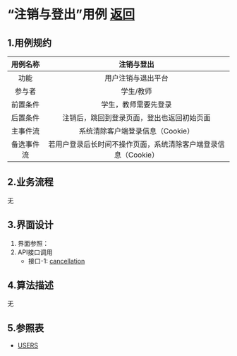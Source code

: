 # “注销与登出”用例 [返回](../README.md)

## 1.用例规约

|用例名称|注销与登出|
|:---:|:--:|
|功能|用户注销与退出平台|
|参与者|学生/教师|
|前置条件|学生，教师需要先登录|
|后置条件|注销后，跳回到登录页面，登出也返回初始页面|
|主事件流|系统清除客户端登录信息（Cookie）|
|备选事件流| 若用户登录后长时间不操作页面，系统清除客户端登录信息（Cookie）|
## 2.业务流程 

无

## 3.界面设计
1. 界面参照：
2. API接口调用 
    * 接口-1: [cancellation](../接口/cancellation.md)


## 4.算法描述

无

## 5.参照表
* [USERS](../数据库文件设计.md)
